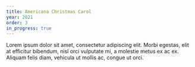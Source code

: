 ```yaml
---
title: Americana Christmas Carol
year: 2021
order: 3
in_progress: true
---
```


Lorem ipsum dolor sit amet, consectetur adipiscing elit. Morbi egestas, elit at efficitur bibendum, nisl orci vulputate mi, a molestie metus ex ac ex. Aliquam felis diam, vehicula ut mollis ac, congue ut orci.
